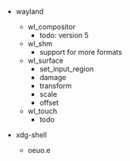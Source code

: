 - wayland
  - wl_compositor
    - todo: version 5
  - wl_shm
    - support for more formats
  - wl_surface
    - set_input_region
    - damage
    - transform
    - scale
    - offset
  - wl_touch
    - todo

- xdg-shell
  - oeuo.e
